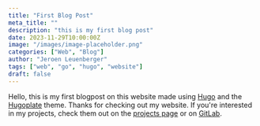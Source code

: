 ```yaml
---
title: "First Blog Post"
meta_title: ""
description: "this is my first blog post"
date: 2023-11-29T10:00:00Z
image: "/images/image-placeholder.png"
categories: ["Web", "Blog"]
author: "Jeroen Leuenberger"
tags: ["web", "go", "hugo", "website"]
draft: false
---
```


Hello,
this is my first blogpost on this website made using [Hugo](https://gohugo.io/) and the [Hugoplate](https://themes.gohugo.io/themes/hugoplate/) theme. Thanks for checking out my website. If you're interested in my projects, check them out on the [projects page](https://www.pages.jereileu.ch/projects/) or on [GitLab](https://git.jereileu.ch/Jero075/).
